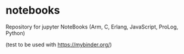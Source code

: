 # notebooks
Repository for jupyter NoteBooks (Arm, C, Erlang, JavaScript, ProLog, Python)

(test to be used with https://mybinder.org/)
